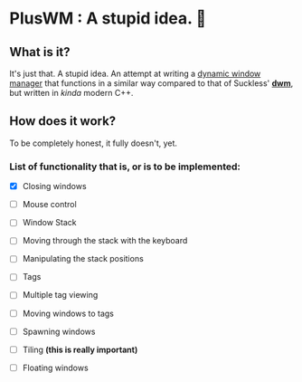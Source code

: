 # PlusWM : A stupid idea. 🧠

## What is it?
It's just that. A stupid idea. An attempt at writing a [dynamic window manager](https://en.wikipedia.org/wiki/Dynamic_window_manager) that functions in a
similar way compared to that of Suckless' [**dwm**](https://dwm.suckless.org), but written in *kinda* modern C++.

## How does it work?
To be completely honest, it fully doesn't, yet.

### List of functionality that is, or is to be implemented:

+ [x] Closing windows
+ [ ] Mouse control
+ [ ] Window Stack
+ [ ] Moving through the stack with the keyboard
+ [ ] Manipulating the stack positions
+ [ ] Tags
+ [ ] Multiple tag viewing
+ [ ] Moving windows to tags
+ [ ] Spawning windows
+ [ ] Tiling **(this is really important)**
+ [ ] Floating windows

